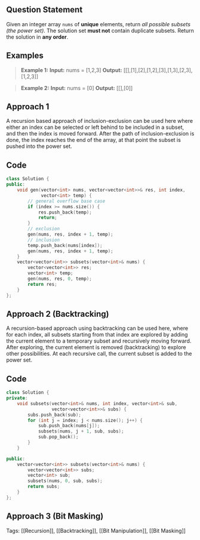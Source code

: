 ## Question Statement
Given an integer array `nums` of **unique** elements, return _all possible subsets (the power set)_.
The solution set **must not** contain duplicate subsets. Return the solution in **any order**.
## Examples
>**Example 1:**
>**Input:** nums = [1,2,3]
>**Output:** [\[],[1],[2],[1,2],[3],[1,3],[2,3],[1,2,3]]

>**Example 2:**
>**Input:** nums = [0]
>**Output:** [\[],[0]]

## Approach 1
A recursion based approach of inclusion-exclusion can be used here where either an index can be selected or left behind to be included in a subset, and then the index is moved forward. After the path of inclusion-exclusion is done, the index reaches the end of the array, at that point the subset is pushed into the power set.
## Code
```cpp
class Solution {
public:
    void gen(vector<int> nums, vector<vector<int>>& res, int index,
             vector<int> temp) {
        // general overflow base case
        if (index >= nums.size()) {
            res.push_back(temp);
            return;
        }
        // exclusion
        gen(nums, res, index + 1, temp);
        // inclusion
        temp.push_back(nums[index]);
        gen(nums, res, index + 1, temp);
    }
    vector<vector<int>> subsets(vector<int>& nums) {
        vector<vector<int>> res;
        vector<int> temp;
        gen(nums, res, 0, temp);
        return res;
    }
};
```

## Approach 2 (Backtracking)
A recursion-based approach using backtracking can be used here, where for each index, all subsets starting from that index are explored by adding the current element to a temporary subset and recursively moving forward. After exploring, the current element is removed (backtracking) to explore other possibilities. At each recursive call, the current subset is added to the power set.
## Code
```cpp
class Solution {
private:
    void subsets(vector<int>& nums, int index, vector<int>& sub,
                 vector<vector<int>>& subs) {
        subs.push_back(sub);
        for (int j = index; j < nums.size(); j++) {
            sub.push_back(nums[j]);
            subsets(nums, j + 1, sub, subs);
            sub.pop_back();
        }
    }

public:
    vector<vector<int>> subsets(vector<int>& nums) {
        vector<vector<int>> subs;
        vector<int> sub;
        subsets(nums, 0, sub, subs);
        return subs;
    }
};
```
## Approach 3 (Bit Masking)
Tags: [[Recursion]], [[Backtracking]], [[Bit Manipulation]], [[Bit Masking]]